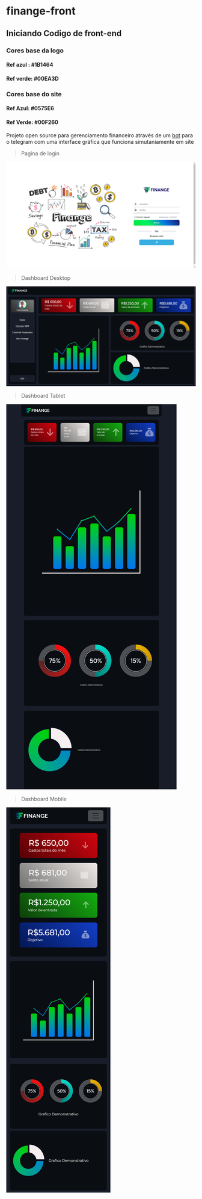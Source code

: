 # finange-front

## Iniciando Codigo de front-end

### Cores base da logo  
#### Ref azul : #1B1464
#### Ref verde: #00EA3D

### Cores base do site
#### Ref Azul: #0575E6
#### Ref Verde: #00F260 


Projeto open source para gerenciamento financeiro através de um [bot](https://github.com/Finange/finange-bot) para o telegram com uma 
interface gráfica que funciona simutaniamente em site

> Pagina de login

![preview](./assets/img/Login.png)

> Dashboard Desktop

![preview](./assets/img/desktop.png)

> Dashboard Tablet

![preview](./assets/img/iPad%20Air.png)

> Dashboard Mobile

![preview](./assets/img/iPhone%20SE.png)

